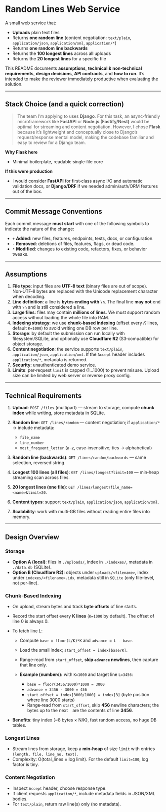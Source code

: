 # Random Lines Web Service

A small web service that:

* **Uploads** plain text files
* Returns **one random line** (content negotiation: `text/plain`, `application/json`, `application/xml`, `application/*`)
* Returns **one random line backwards**
* Returns the **100 longest lines** across all uploads
* Returns the **20 longest lines** for a specific file

This README documents **assumptions**, **technical & non‑technical requirements**, **design decisions**, **API contracts**, and **how to run**. It’s intended to make the reviewer immediately productive when evaluating the solution.

---

## Stack Choice (and a quick correction)

> The team I’m applying to uses **Django**. For this task, an async‑friendly microframework like **FastAPI** or **Node.js (Fastify/Nest)** would be optimal for streaming and content negotiation. However, I chose **Flask** because it’s lightweight and conceptually close to Django’s request/response mental model, making the codebase familiar and easy to review for a Django team.

**Why Flask here**

* Minimal boilerplate, readable single‑file core

**If this were production**

* I would consider **FastAPI** for first‑class async I/O and automatic validation docs, or **Django/DRF** if we needed admin/auth/ORM features out of the box.

---

## Commit Message Conventions

Each commit message **must start** with one of the following symbols to indicate the nature of the change:

* `+` **Added**: new files, features, endpoints, tests, docs, or configuration.
* `-` **Removed**: deletions of files, features, flags, or dead code.
* `*` **Modified**: changes to existing code, refactors, fixes, or behavior tweaks.

---

## Assumptions

1. **File type**: input files are **UTF‑8 text** (binary files are out of scope). Non‑UTF‑8 bytes are replaced with the Unicode replacement character when decoding.
2. **Line definition**: a line is **bytes ending with `\n`**. The final line **may not** end with `\n` and is still considered a line.
3. **Large files**: files may contain **millions of lines**. We must support random access without loading the whole file into RAM.
4. **Indexing strategy**: we use **chunk‑based indexing** (offset every *K* lines, default `K=1000`) to avoid writing one DB row per line.
5. **Storage**: by default the submission can run locally with filesystem/SQLite, and optionally use **Cloudflare R2** (S3‑compatible) for object storage.
6. **Content negotiation**: the service supports `text/plain`, `application/json`, `application/xml`. If the `Accept` header includes `application/*`, metadata is returned.
7. **Security**: unauthenticated demo service.
8. **Limits**: per‑request `limit` is capped (1…1000) to prevent misuse. Upload size can be limited by web server or reverse proxy config.

---

## Technical Requirements

1. **Upload**: `POST /files` (multipart) — stream to storage, compute **chunk index** while writing, store metadata in SQLite.
2. **Random line**: `GET /lines/random` — content negotiation; if `application/*` -> include metadata:

   * `file_name`
   * `line_number`
   * `most_frequent_letter` (a–z, case‑insensitive; ties -> alphabetical)
3. **Random line (backwards)**: `GET /lines/random/backwards` — same selection, reversed string.
4. **Longest 100 lines (all files)**: `GET /lines/longest?limit=100` — min‑heap streaming scan across files.
5. **20 longest lines (one file)**: `GET /lines/longest?file_name=<name>&limit=20`.
6. **Content types**: support `text/plain`, `application/json`, `application/xml`.
7. **Scalability**: work with multi‑GB files without reading entire files into memory.

---

## Design Overview

### Storage

* **Option A (local)**: files in `./uploads/`, index in `./indexes/`, metadata in `./data.db` (SQLite).
* **Option B (Cloudflare R2)**: objects under `uploads/<filename>`, index under `indexes/<filename>.idx`, metadata still in `SQLite` (only file‑level, not per‑line).

### Chunk‑Based Indexing

* On upload, stream bytes and track **byte offsets** of line starts.
* Record the start offset every **K lines** (`K=1000` by default). The offset of line 0 is always 0.
* To fetch line *L*:

  * Compute `base = floor(L/K)*K` and `advance = L - base`.
  * Load the small index; `start_offset = index[base/K]`.
  * Range‑read from `start_offset`, **skip `advance` newlines**, then capture that line only.
  * **Example (numbers):** with `K=1000` and target line `L=3456`:

    * `base = floor(3456/1000)*1000 = 3000`
    * `advance = 3456 - 3000 = 456`
    * `start_offset = index[3000/1000] = index[3]` (byte position where line 3000 starts)
    * Range‑read from `start_offset`, skip **456** newline characters; the bytes up to the next `
      ` are the contents of line **3456**.
* **Benefits**: tiny index (~8 bytes × N/K), fast random access, no huge DB tables.

### Longest Lines

* Stream lines from storage, keep a **min‑heap** of size `limit` with entries `(length, file, line_no, text)`.
* Complexity: O(total_lines × log limit). For the default `limit=100`, log factor is tiny.

### Content Negotiation

* Inspect `Accept` header, choose response type.
* If client requests `application/*`, include metadata fields in JSON/XML bodies.
* For `text/plain`, return raw line(s) only (no metadata).